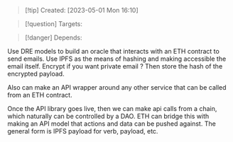 
>[!tip] Created: [2023-05-01 Mon 16:10]

>[!question] Targets: 

>[!danger] Depends: 

Use DRE models to build an oracle that interacts with an ETH contract to send emails.
Use IPFS as the means of hashing and making accessible the email itself.
Encrypt if you want private email ?  Then store the hash of the encrypted payload.

Also can make an API wrapper around any other service that can be called from an ETH contract.

Once the API library goes live, then we can make api calls from a chain, which naturally can be controlled by a DAO.  ETH can bridge this with making an API model that actions and data can be pushed against.  The general form is IPFS payload for verb, payload, etc.

